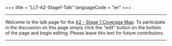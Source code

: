 +++
title = "LLT-A2-Stage1-Talk"
languageCode = "en"
+++

-----

Welcome to the talk page for the [A2 - Stage 1 Coverage
Map](/en/LLT-A2-Stage1-CoverageMap). To participate in the discussion on
this page simply click the "edit" button on the bottom of the page and
begin editing. Please leave this text for future contributors.

-----
